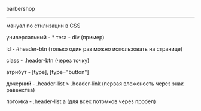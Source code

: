 barbershop

---

мануал по стилизации в CSS

универсальный - \* тега - div (пример)

id - #header-btn (только один раз можно использовать на странице)

class - .header-btn (через точку)

атрибут - [type], [type="button"]

дочерний - .header-list > .header-link (первая вложеность через знак равенства)

потомка - .header-list a (для всех потомков через пробел)
